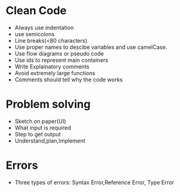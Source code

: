 
# Clean Code
* Always use indentation
* use semicolons
* Line breaks(<80 characters)
* Use proper names to descibe variables and use camelCase.
* Use flow diagrams or pseudo code
* Use ids to represent main containers
* Write Explainatory comments
* Avoid extremely large functions
* Comments should tell why the code works

# Problem solving
* Sketch on paper(UI)
* What input is required
* Step to get output
* Understand,plan,Implement

# Errors
* Three types of errors: Syntax Error,Reference Error, Type Error


